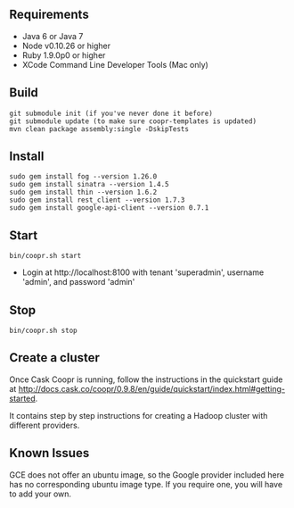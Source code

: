 ## Requirements
   * Java 6 or Java 7
   * Node v0.10.26 or higher
   * Ruby 1.9.0p0 or higher
   * XCode Command Line Developer Tools (Mac only)

## Build
```
git submodule init (if you've never done it before)
git submodule update (to make sure coopr-templates is updated)
mvn clean package assembly:single -DskipTests
```

## Install
```
sudo gem install fog --version 1.26.0
sudo gem install sinatra --version 1.4.5
sudo gem install thin --version 1.6.2
sudo gem install rest_client --version 1.7.3
sudo gem install google-api-client --version 0.7.1
```

## Start
```
bin/coopr.sh start
```

   * Login at http://localhost:8100 with tenant 'superadmin', username 'admin', and password 'admin'

## Stop
```
bin/coopr.sh stop
```

## Create a cluster
Once Cask Coopr is running, follow the instructions in the quickstart guide at 
http://docs.cask.co/coopr/0.9.8/en/guide/quickstart/index.html#getting-started.

It contains step by step instructions for creating a Hadoop cluster with different providers.

## Known Issues
GCE does not offer an ubuntu image, so the Google provider included here has no corresponding
ubuntu image type. If you require one, you will have to add your own.
